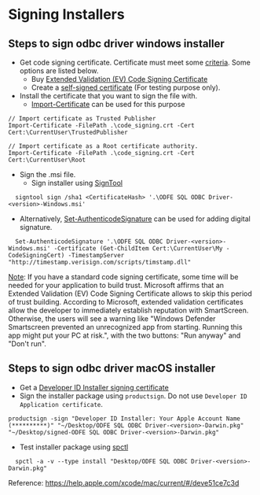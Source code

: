 # Signing Installers

## Steps to sign odbc driver windows installer 

- Get code signing certificate. Certificate must meet some [criteria](https://docs.microsoft.com/en-us/windows/win32/appxpkg/how-to-sign-a-package-using-signtool). Some options are listed below.
  - Buy [Extended Validation (EV) Code Signing Certificate](https://docs.microsoft.com/en-us/windows-hardware/drivers/dashboard/get-a-code-signing-certificate#step-2-buy-a-new-code-signing-certificate)
  - Create a [self-signed certificate](https://docs.microsoft.com/en-us/windows/msix/package/create-certificate-package-signing#create-a-self-signed-certificate) (For testing purpose only).
- Install the certificate that you want to sign the file with.
  - [Import-Certificate](https://docs.microsoft.com/en-us/powershell/module/pkiclient/import-certificate?view=win10-ps) can be used for this purpose
 
```
// Import certificate as Trusted Publisher
Import-Certificate -FilePath .\code_signing.crt -Cert Cert:\CurrentUser\TrustedPublisher

// Import certificate as a Root certificate authority.
Import-Certificate -FilePath .\code_signing.crt -Cert Cert:\CurrentUser\Root
```

- Sign the .msi file. 
  - Sign installer using [SignTool](https://docs.microsoft.com/en-us/windows/msix/package/sign-app-package-using-signtool)

```
  signtool sign /sha1 <CertificateHash> '.\ODFE SQL ODBC Driver-<version>-Windows.msi' 
```
  
  - Alternatively, [Set-AuthenticodeSignature](https://docs.microsoft.com/en-us/powershell/module/microsoft.powershell.security/set-authenticodesignature?view=powershell-7) can be used for adding digital signature.

```
  Set-AuthenticodeSignature '.\ODFE SQL ODBC Driver-<version>-Windows.msi' -Certificate (Get-ChildItem Cert:\CurrentUser\My -CodeSigningCert) -TimestampServer "http://timestamp.verisign.com/scripts/timstamp.dll"
```

[Note](https://stackoverflow.com/questions/50956108/codesign-software-still-gives-a-warning-on-windows-10): If you have a standard code signing certificate, some time will be needed for your application to build trust. Microsoft affirms that an Extended Validation (EV) Code Signing Certificate allows to skip this period of trust building. According to Microsoft, extended validation certificates allow the developer to immediately establish reputation with SmartScreen. Otherwise, the users will see a warning like "Windows Defender Smartscreen prevented an unrecognized app from starting. Running this app might put your PC at risk.", with the two buttons: "Run anyway" and "Don't run". 


## Steps to sign odbc driver macOS installer 

- Get a [Developer ID Installer signing certificate](https://help.apple.com/xcode/mac/current/#/dev154b28f09)
- Sign the installer package using `productsign`. Do not use `Developer ID Application certificate`.

```
productsign -sign "Developer ID Installer: Your Apple Account Name (**********)" "~/Desktop/ODFE SQL ODBC Driver-<version>-Darwin.pkg" "~/Desktop/signed-ODFE SQL ODBC Driver-<version>-Darwin.pkg"
```

- Test installer package using [spctl](http://www.manpagez.com/man/8/spctl/)
```
  spctl -a -v --type install "Desktop/ODFE SQL ODBC Driver-<version>-Darwin.pkg"
```

Reference: https://help.apple.com/xcode/mac/current/#/deve51ce7c3d